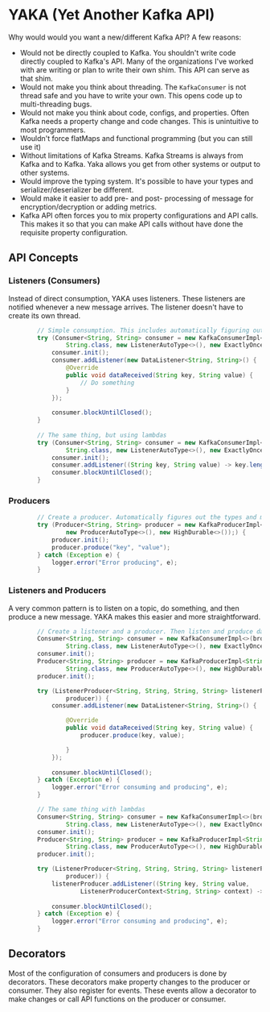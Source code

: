 # YAKA (Yet Another Kafka API)

Why would would you want a new/different Kafka API? A few reasons:

* Would not be directly coupled to Kafka. You shouldn't write code directly coupled to Kafka's API. Many of the organizations I've worked with are writing or plan to write their own shim. This API can serve as that shim.
* Would not make you think about threading. The `KafkaConsumer` is not thread safe and you have to write your own. This opens code up to multi-threading bugs.
* Would not make you think about code, configs, and properties. Often Kafka needs a property change and code changes. This is unintuitive to most programmers.
* Wouldn't force flatMaps and functional programming (but you can still use it)
* Without limitations of Kafka Streams. Kafka Streams is always from Kafka and to Kafka. Yaka allows you get from other systems or output to other systems.
* Would improve the typing system. It's possible to have your types and serializer/deserializer be different.
* Would make it easier to add pre- and post- processing of message for encryption/decryption or adding metrics.
* Kafka API often forces you to mix property configurations and API calls. This makes it so that you can make API calls without have done the requisite property configuration. 

## API Concepts

### Listeners (Consumers)

Instead of direct consumption, YAKA uses listeners. These listeners are notified whenever a new message arrives. The
listener doesn't have to create its own thread.

```java
        // Simple consumption. This includes automatically figuring out types and making the consumption exactly once
		try (Consumer<String, String> consumer = new KafkaConsumerImpl<>(brokers, topic, consumerGroup, String.class,
				String.class, new ListenerAutoType<>(), new ExactlyOnce<>());) {
			consumer.init();
			consumer.addListener(new DataListener<String, String>() {
				@Override
				public void dataReceived(String key, String value) {
					// Do something
				}
			});
			
			consumer.blockUntilClosed();
		}
		
        // The same thing, but using lambdas
		try (Consumer<String, String> consumer = new KafkaConsumerImpl<>(brokers, topic, consumerGroup, String.class,
				String.class, new ListenerAutoType<>(), new ExactlyOnce<>());) {
			consumer.init();
			consumer.addListener((String key, String value) -> key.length() /* Do something with key/value */);
			consumer.blockUntilClosed();
		}
```

### Producers

```java
        // Create a producer. Automatically figures out the types and makes the configuration changes to be highly durable.
		try (Producer<String, String> producer = new KafkaProducerImpl<>(brokers, topic, String.class, String.class,
				new ProducerAutoType<>(), new HighDurable<>());) {
			producer.init();
			producer.produce("key", "value");
		} catch (Exception e) {
			logger.error("Error producing", e);
		}
```

### Listeners and Producers

A very common pattern is to listen on a topic, do something, and then produce a new message. YAKA makes this easier
and more straightforward.

```java
        // Create a listener and a producer. Then listen and produce data.
		Consumer<String, String> consumer = new KafkaConsumerImpl<>(brokers, inputTopic, consumerGroup, String.class,
				String.class, new ListenerAutoType<>(), new ExactlyOnce<>());
		consumer.init();
		Producer<String, String> producer = new KafkaProducerImpl<String, String>(brokers, outputTopic, String.class,
				String.class, new ProducerAutoType<>(), new HighDurable<String, String>());
		producer.init();

		try (ListenerProducer<String, String, String, String> listenerProducer = new ListenerProducer<>(consumer,
				producer)) {
			consumer.addListener(new DataListener<String, String>() {

				@Override
				public void dataReceived(String key, String value) {
					producer.produce(key, value);

				}
			});
			
			consumer.blockUntilClosed();
		} catch (Exception e) {
			logger.error("Error consuming and producing", e);
		}

        // The same thing with lambdas		
		Consumer<String, String> consumer = new KafkaConsumerImpl<>(brokers, inputTopic, consumerGroup, String.class,
				String.class, new ListenerAutoType<>(), new ExactlyOnce<>());
		consumer.init();
		Producer<String, String> producer = new KafkaProducerImpl<String, String>(brokers, outputTopic, String.class,
				String.class, new ProducerAutoType<>(), new HighDurable<String, String>());
		producer.init();

		try (ListenerProducer<String, String, String, String> listenerProducer = new ListenerProducer<>(consumer,
				producer)) {
			listenerProducer.addListener((String key, String value,
					ListenerProducerContext<String, String> context) -> context.send(key, value));
			
			consumer.blockUntilClosed();
		} catch (Exception e) {
			logger.error("Error consuming and producing", e);
		}
```

## Decorators

Most of the configuration of consumers and producers is done by decorators. These decorators make property changes
to the producer or consumer. They also register for events. These events allow a decorator to make changes or
call API functions on the producer or consumer.
